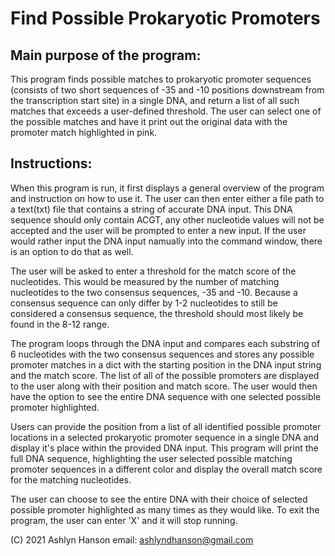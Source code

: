 # Find Possible Prokaryotic Promoters

## Main purpose of the program:
This program finds possible matches to prokaryotic promoter sequences (consists of two short sequences of -35 
and -10 positions downstream from the transcription start site) in a single DNA, and return a list of all such 
matches that exceeds a user-defined threshold. The user can select one of the possible matches and have it print 
out the original data with the promoter match highlighted in pink.

## Instructions:
When this program is run, it first displays a general overview of the program and instruction on how to use it.
The user can then enter either a file path to a text(txt) file that contains a string of accurate DNA input. 
This DNA sequence should only contain ACGT, any other nucleotide values will not be accepted and the user will 
be prompted to enter a new input. If the user would rather input the DNA input namually into the command 
window, there is an option to do that as well. 

The user will be asked to enter a threshold for the match score of the nucleotides. This would be measured by
the number of matching nucleotides to the two consensus sequences, -35 and -10. Because a consensus sequence 
can only differ by 1-2 nucleotides to still be considered a consensus sequence, the threshold should most 
likely be found in the 8-12 range.

The program loops through the DNA input and compares each substring of 6 nucleotides with the two consensus 
sequences and stores any possible promoter matches in a dict with the starting position in the DNA input 
string and the match score. The list of all of the possible promoters are displayed to the user along with 
their position and match score. The user would then have the option to see the entire DNA sequence with
one selected possible promoter highlighted.
 
Users can provide the position from a list of all identified possible promoter locations in a selected 
prokaryotic promoter sequence in a single DNA and display it's place within the provided DNA input. 
This program will print the full DNA sequence, highlighting the user selected possible matching promoter 
sequences in a different color and display the overall match score for the matching nucleotides.

The user can choose to see the entire DNA with their choice of selected possible promoter highlighted
as many times as they would like. To exit the program, the user can enter 'X' and it will stop running.

(C) 2021 Ashlyn Hanson
email: ashlyndhanson@gmail.com
